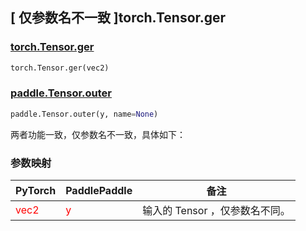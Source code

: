 ## [ 仅参数名不一致 ]torch.Tensor.ger

### [torch.Tensor.ger](https://pytorch.org/docs/stable/generated/torch.Tensor.ger.html?highlight=torch+tensor+ger#torch.Tensor.ger)

```python
torch.Tensor.ger(vec2)
```

### [paddle.Tensor.outer]()

```python
paddle.Tensor.outer(y, name=None)
```

两者功能一致，仅参数名不一致，具体如下：
### 参数映射
| PyTorch                        | PaddlePaddle                 | 备注                                                   |
|--------------------------------|------------------------------| ------------------------------------------------------ |
| <font color='red'> vec2 </font> | <font color='red'> y </font> | 输入的 Tensor ，仅参数名不同。                                     |
